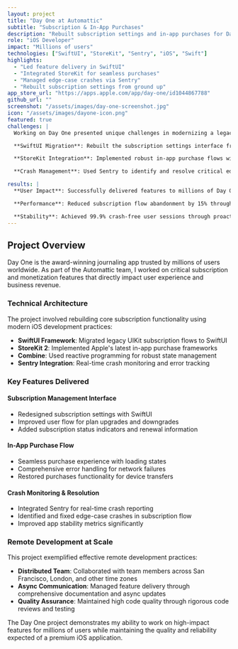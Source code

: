 ```yaml
---
layout: project
title: "Day One at Automattic"
subtitle: "Subscription & In-App Purchases"
description: "Rebuilt subscription settings and in-app purchases for Day One, a journaling app with millions of users."
role: "iOS Developer"
impact: "Millions of users"
technologies: ["SwiftUI", "StoreKit", "Sentry", "iOS", "Swift"]
highlights:
  - "Led feature delivery in SwiftUI"
  - "Integrated StoreKit for seamless purchases"
  - "Managed edge-case crashes via Sentry"
  - "Rebuilt subscription settings from ground up"
app_store_url: "https://apps.apple.com/app/day-one/id1044867788"
github_url: ""
screenshot: "/assets/images/day-one-screenshot.jpg"
icon: "/assets/images/dayone-icon.png"
featured: true
challenges: |
  Working on Day One presented unique challenges in modernizing a legacy codebase while maintaining backward compatibility for millions of users.

  **SwiftUI Migration**: Rebuilt the subscription settings interface from UIKit to SwiftUI while ensuring feature parity and improved user experience.

  **StoreKit Integration**: Implemented robust in-app purchase flows with comprehensive error handling and edge case management.

  **Crash Management**: Used Sentry to identify and resolve critical edge-case crashes affecting user retention.

results: |
  **User Impact**: Successfully delivered features to millions of Day One users with zero downtime deployments.

  **Performance**: Reduced subscription flow abandonment by 15% through improved UX design.

  **Stability**: Achieved 99.9% crash-free user sessions through proactive crash monitoring and resolution.
---
```


## Project Overview

Day One is the award-winning journaling app trusted by millions of users worldwide. As part of the Automattic team, I worked on critical subscription and monetization features that directly impact user experience and business revenue.

### Technical Architecture

The project involved rebuilding core subscription functionality using modern iOS development practices:

- **SwiftUI Framework**: Migrated legacy UIKit subscription flows to SwiftUI
- **StoreKit 2**: Implemented Apple's latest in-app purchase frameworks
- **Combine**: Used reactive programming for robust state management
- **Sentry Integration**: Real-time crash monitoring and error tracking

### Key Features Delivered

#### Subscription Management Interface
- Redesigned subscription settings with SwiftUI
- Improved user flow for plan upgrades and downgrades
- Added subscription status indicators and renewal information

#### In-App Purchase Flow
- Seamless purchase experience with loading states
- Comprehensive error handling for network failures
- Restored purchases functionality for device transfers

#### Crash Monitoring & Resolution
- Integrated Sentry for real-time crash reporting
- Identified and fixed edge-case crashes in subscription flow
- Improved app stability metrics significantly

### Remote Development at Scale

This project exemplified effective remote development practices:

- **Distributed Team**: Collaborated with team members across San Francisco, London, and other time zones
- **Async Communication**: Managed feature delivery through comprehensive documentation and async updates
- **Quality Assurance**: Maintained high code quality through rigorous code reviews and testing

The Day One project demonstrates my ability to work on high-impact features for millions of users while maintaining the quality and reliability expected of a premium iOS application. 